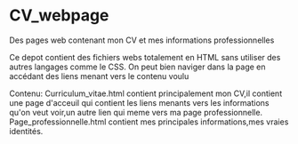 # CV_webpage
Des pages web contenant mon CV et mes informations professionnelles

Ce depot contient des fichiers webs totalement en HTML sans utiliser des autres langages comme le CSS.
On peut bien naviger dans la page en accédant des liens menant vers le contenu voulu

Contenu: Curriculum_vitae.html contient principalement mon CV,il contient une page d'acceuil qui contient les liens menants vers les informations qu'on veut voir,un autre lien qui meme vers ma page professionnelle.
Page_professionnelle.html contient mes principales informations,mes vraies identités.
